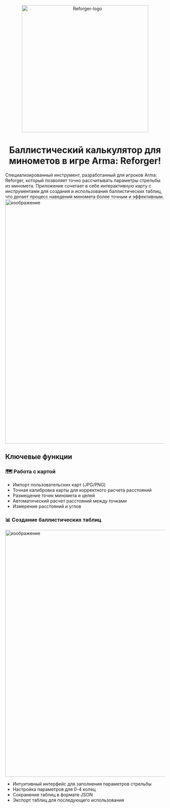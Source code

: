 <div align="center"><img width="400" height="400" alt="Reforger-logo" src="https://github.com/user-attachments/assets/de78244a-9754-4e83-a144-bf22ba10bebc" /></div>
<div align="center"><h1>Баллистический калькулятор для минометов в игре Arma: Reforger!</center></h1></div>
Cпециализированный инструмент, разработанный для игроков Arma: Reforger, который позволяет точно рассчитывать параметры стрельбы из миномета. Приложение сочетает в себе интерактивную карту с инструментами для создания и использования баллистических таблиц, что делает процесс наведения миномета более точным и эффективным.
<img width="1269" height="769" alt="изображение" src="https://github.com/user-attachments/assets/09802475-7661-44cc-b03f-96c6e7b6fa5e" />

<h2>Ключевые функции</h2>
<h3>🗺️ Работа с картой<br></h3>
<ul>
<li>Импорт пользовательских карт (JPG/PNG)</li>
  
<li>Точная калибровка карты для корректного расчета расстояний</li>

<li>Размещение точек миномета и целей</li>

<li>Автоматический расчет расстояний между точками</li>

<li>Измерение расстояний и углов</li>
</ul>
<h3>📊 Создание баллистических таблиц</h3>
<img width="1398" height="777" alt="изображение" src="https://github.com/user-attachments/assets/2b348db0-ffe7-49e3-80cf-aaec0baa9e27" />
<ul>
<li>Интуитивный интерфейс для заполнения параметров стрельбы<br></li>

<li>Настройка параметров для 0-4 колец<br></li>

<li>Сохранение таблиц в формате JSON<br></li>

<li>Экспорт таблиц для последующего использования<br></li>
</ul>
